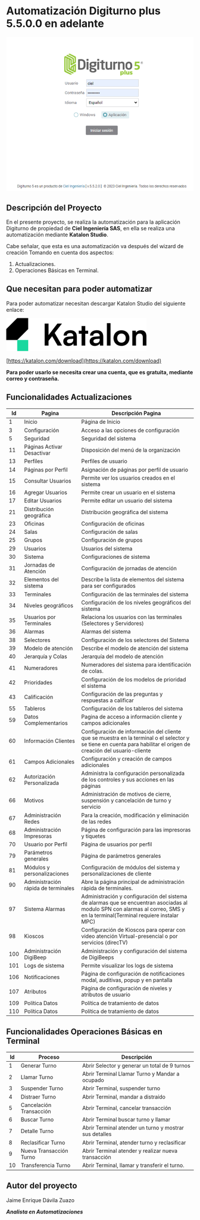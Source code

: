 # **Automatización Digiturno plus 5.5.0.0 en adelante**
![Digiturno](Digiturno.png)

## Descripción del Proyecto

En el presente proyecto, se realiza la automatización para la aplicación Digiturno de propiedad de **Ciel Ingeniería SAS**, en ella se realiza una automatización mediante **Katalon Studio**.

Cabe señalar, que esta es una automatización va después del wizard de creación Tomando en cuenta dos aspectos:


1. Actualizaciones.
2. Operaciones Básicas en Terminal.



## Que necesitan para poder automatizar

Para poder automatizar necesitan descargar Katalon Studio del siguiente enlace:

![Katalon Studio](katalon-logo.png)

[https://katalon.com/download](https://katalon.com/download)

**Para poder usarlo se necesita crear una cuenta, que es gratuita, mediante correo y contraseña.**




## Funcionalidades Actualizaciones
| Id  | Pagina                              | Descripción Pagina                                                                                                                                                          |
|-----|-------------------------------------|-----------------------------------------------------------------------------------------------------------------------------------------------------------------------------|
| 1   | Inicio                              | Página de Inicio                                                                                                                                                            |
| 3   | Configuración                       | Acceso a las opciones de configuración                                                                                                                                      |
| 5   | Seguridad                           | Seguridad del sistema                                                                                                                                                       |
| 11  | Páginas Activar Desactivar          | Disposición del menú de la organización                                                                                                                                     |
| 13  | Perfiles                            | Perfiles de usuario                                                                                                                                                         |
| 14  | Páginas por Perfil                  | Asignación de páginas por perfil de usuario                                                                                                                                 |
| 15  | Consultar Usuarios                  | Permite ver los usuarios creados en el sistema                                                                                                                              |
| 16  | Agregar Usuarios                    | Permite crear un usuario en el sistema                                                                                                                                      |
| 17  | Editar Usuarios                     | Permite editar un usuario del sistema                                                                                                                                       |
| 21  | Distribución geográfica             | Distribución geográfica del sistema                                                                                                                                         |
| 23  | Oficinas                            | Configuración de oficinas                                                                                                                                                   |
| 24  | Salas                               | Configuración de salas                                                                                                                                                      |
| 25  | Grupos                              | Configuración de grupos                                                                                                                                                     |
| 29  | Usuarios                            | Usuarios del sistema                                                                                                                                                        |
| 30  | Sistema                             | Configuraciones de sistema                                                                                                                                                  |
| 31  | Jornadas de Atención                | Configuración de jornadas de atención                                                                                                                                       |
| 32  | Elementos del sistema               | Describe la lista de elementos del sistema para ser configurados                                                                                                            |
| 33  | Terminales                          | Configuración de las terminales del sistema                                                                                                                                 |
| 34  | Niveles geográficos                 | Configuración de los niveles geográficos del sistema                                                                                                                        |
| 35  | Usuarios por Terminales             | Relaciona los usuarios con las terminales (Selectores y Servidores)                                                                                                         |
| 36  | Alarmas                             | Alarmas del sistema                                                                                                                                                         |
| 38  | Selectores                          | Configuración de los selectores del Sistema                                                                                                                                 |
| 39  | Modelo de atención                  | Describe el modelo de atención del sistema                                                                                                                                  |
| 40  | Jerarquía y Colas                   | Jerarquía del modelo de atención                                                                                                                                            |
| 41  | Numeradores                         | Numeradores del sistema para identificación de colas.                                                                                                                       |
| 42  | Prioridades                         | Configuración de los modelos de prioridad el sistema                                                                                                                        |
| 43  | Calificación                        | Configuración de las preguntas y respuestas a calificar                                                                                                                    |
| 55  | Tableros                            | Configuración de los tableros del sistema                                                                                                                                   |
| 59  | Datos Complementarios               | Pagina de acceso a información cliente y campos adicionales                                                                                                                 |
| 60  | Información Clientes                | Configuración de información del cliente que se muestra en la terminal o el selector y se tiene en cuenta para habilitar el origen de creación del usuario-cliente           |
| 61  | Campos Adicionales                  | Configuración y creación de campos adicionales                                                                                                                              |
| 62  | Autorización Personalizada          | Administra la configuración personalizada de los controles y sus acciones en las páginas                                                                                    |
| 66  | Motivos                             | Administración de motivos de cierre, suspensión y cancelación de turno y servicio                                                                                           |
| 67  | Administración Redes                | Para la creación, modificación y eliminación de las redes                                                                                                                   |
| 68  | Administración Impresoras           | Página de configuración para las impresoras y tiquetes                                                                                                                      |
| 70  | Usuario por Perfil                  | Página de usuarios por perfil                                                                                                                                               |
| 79  | Parámetros generales                | Página de parámetros generales                                                                                                                                              |
| 81  | Módulos y personalizaciones         | Configuración de módulos del sistema y personalizaciones de cliente                                                                                                         |
| 90  | Administración rápida de terminales | Abre la página principal de administración rápida de terminales.                                                                                                            |
| 97  | Sistema Alarmas                     | Administración y configuración del sistema de alarmas que se encuentran asociadas al modulo SPN con alarmas al correo, SMS y en la terminal(Terminal requiere instalar MPC) |
| 98  | Kioscos                             | Configuración de Kioscos para operar con video atención Virtual-presencial o por servicios (direcTV)                                                                        |
| 100 | Administración DigiBeep             | Administración y configuración del sistema de DigiBeeps                                                                                                                     |
| 101 | Logs de sistema                     | Permite visualizar los logs de sistema                                                                                                                                      |
| 106 | Notificaciones                      | Página de configuración de notificaciones modal, auditivas, popup y en pantalla                                                                                            |
| 107 | Atributos                           | Página de configuración de niveles y atributos de usuario                                                                                                                   |
| 109 | Política Datos                      | Política de tratamiento de datos                                                                                                                                            |
| 110 | Política Datos                      | Política de tratamiento de datos                                                                                                                                            |

## Funcionalidades Operaciones Básicas en Terminal
| Id | Proceso                 | Descripción                                            |
|----|-------------------------|--------------------------------------------------------|
| 1  | Generar Turno           | Abrir Selector y generar un total de 9 turnos          |
| 2  | Llamar Turno            | Abrir Terminal Llamar Turno y Mandar a ocupado         |
| 3  | Suspender Turno         | Abrir Terminal, suspender turno                        |
| 4  | Distraer Turno          | Abrir Terminal, mandar a distraído                     |
| 5  | Cancelación Transacción | Abrir Terminal, cancelar transacción                   |
| 6  | Buscar Turno            | Abrir Terminal buscar turno y llamar                   |
| 7  | Detalle Turno           | Abrir Terminal atender un turno y mostrar sus detalles |
| 8  | Reclasificar Turno      | Abrir Terminal, atender turno y reclasificar           |
| 9  | Nueva Transacción Turno | Abrir Terminal atender y realizar nueva transacción    |
| 10 | Transferencia Turno     | Abrir Terminal, llamar y transferir el turno.          |



## Autor del proyecto

Jaime Enrique Dávila Zuazo

***Analista en Automatizaciones***
